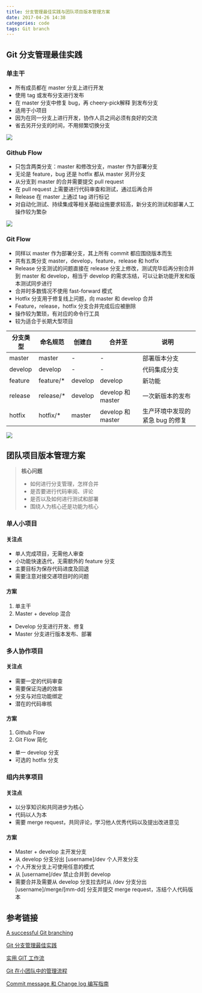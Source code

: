 ```yaml
---
title: 分支管理最佳实践与团队项目版本管理方案
date: 2017-04-26 14:38
categories: code
tags: Git branch
---
```


## Git 分支管理最佳实践

### 单主干

- 所有成员都在 master 分支上进行开发
- 使用 tag 或发布分支进行发布
- 在 master 分支中修复 bug，再 cheery-pick解释 到发布分支
- 适用于小项目
- 因为在同一分支上进行开发，协作人员之间必须有良好的交流
- 省去另开分支的时间，不用频繁切换分支

![]({{site.url}}/assets/2017/git-branch-tbd.png)

### Github Flow

- 只包含两类分支：master 和修改分支，master 作为部署分支
- 无论是 feature，bug 还是 hotfix 都从 master  另开分支
- 从分支到 master 的合并需要提交 pull  request
- 在 pull request 上需要进行代码审查和测试，通过后再合并
- Release 在 master 上通过 tag 进行标记
- 对自动化测试、持续集成等相关基础设施要求较高，新分支的测试和部署人工操作较为繁杂

![]({{site.url}}/assets/2017/git-branch-github-flow.png)


### Git Flow
- 同样以 master 作为部署分支，其上所有 commit 都应围绕版本而生
- 共有五类分支 master，develop，feature，release 和 hotfix
- Release 分支测试的问题直接在 release 分支上修改，测试完毕后再分别合并到 master 和 develop，相当于 develop 的需求冻结，可以让新功能开发和版本测试同步进行
- 合并时多数情况不使用 fast-forward 模式
- Hotfix 分支用于修复线上问题，向 master 和 develop 合并
- Feature，release，hotfix 分支合并完成后应被删除
- 操作较为繁琐，有对应的命令行工具
- 较为适合于长期大型项目

| 分支类型    | 命名规范      | 创建自     | 合并至              | 说明                 |
| ------- | --------- | ------- | ---------------- | ------------------ |
| master  | master    | -       | -                | 部署版本分支             |
| develop | develop   | -       | -                | 代码集成分支             |
| feature | feature/* | develop | develop          | 新功能                |
| release | release/* | develop | develop 和 master | 一次新版本的发布           |
| hotfix  | hotfix/*  | master  | develop 和 master | 生产环境中发现的紧急 bug 的修复 |

![]({{site.url}}/assets/2017/git-branch-git-flow.png)

## 团队项目版本管理方案

> **核心问题**
>
> - 如何进行分支管理，怎样合并
> - 是否要进行代码审阅、评论
> - 是否以及如何进行测试和部署
> - 围绕人为核心还是功能为核心

### 单人小项目

#### 关注点

- 单人完成项目，无需他人审查
- 小功能快速迭代，无需额外的 feature 分支
- 主要目标为保存代码进度及回退
- 需要注意对接交递项目时的问题

#### 方案

1. 单主干
2. Master + develop 混合
  - Develop 分支进行开发、修复
  - Master 分支进行版本发布、部署

### 多人协作项目

#### 关注点

- 需要一定的代码审查
- 需要保证沟通的效率
- 分支与对应功能绑定
- 潜在的代码审核

#### 方案

1. Github Flow
2. Git Flow 简化
  - 单一 develop 分支
  - 可选的 hotfix 分支

### 组内共享项目

#### 关注点

- 以分享知识和共同进步为核心
- 代码以人为本
- 需要 merge request，共同评论，学习他人优秀代码以及提出改进意见

#### 方案

- Master + develop 主开发分支
- 从 develop 分支分出 [username]/dev 个人开发分支
- 个人开发分支上可使用任意的模式
- 从 [username]/dev 禁止合并到 develop 
- 需要合并及需要从 develop 分支拉去时从 /dev 分支分出 [username]/merge/[mm-dd] 分支并提交 merge request，冻结个人代码版本

## 参考链接

[A successful Git branching](http://nvie.com/posts/a-successful-git-branching-model/)

[Git 分支管理最佳实践](https://www.ibm.com/developerworks/cn/java/j-lo-git-mange/)

[实用 GIT 工作流](http://yedingding.com/2013/09/11/practical-git-flow-for-startups.html)

[Git 在小团队中的管理流程](http://www.cnblogs.com/tangyikejun/p/4217561.html)

[Commit message 和 Change log 编写指南](http://www.ruanyifeng.com/blog/2016/01/commit_message_change_log.html)

